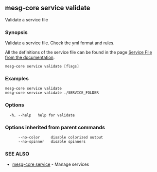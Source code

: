 ## mesg-core service validate

Validate a service file

### Synopsis

Validate a service file. Check the yml format and rules.

All the definitions of the service file can be found in the page [Service File from the documentation](https://docs.mesg.com/guide/service/service-file.html).

```
mesg-core service validate [flags]
```

### Examples

```
mesg-core service validate
mesg-core service validate ./SERVICE_FOLDER
```

### Options

```
  -h, --help   help for validate
```

### Options inherited from parent commands

```
      --no-color     disable colorized output
      --no-spinner   disable spinners
```

### SEE ALSO

* [mesg-core service](mesg-core_service.md)	 - Manage services

